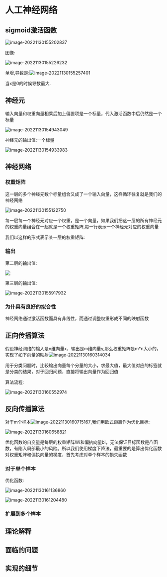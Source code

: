 # 人工神经网络

## sigmoid激活函数

![image-20221130155202837](https://raw.githubusercontent.com/lozijy/image/main/image-20221130155202837.png)

图像:

![image-20221130155226232](https://raw.githubusercontent.com/lozijy/image/main/image-20221130155226232.png)

单增,导数是:![image-20221130155257401](https://raw.githubusercontent.com/lozijy/image/main/image-20221130155257401.png)

当x是0的时候导数最大.

## 神经元

输入向量和权重向量相乘后加上偏置项是一个标量，代入激活函数中后仍然是一个标量

![image-20221130154943049](https://raw.githubusercontent.com/lozijy/image/main/image-20221130154943049.png)

神经元的输出值:一个标量

![image-20221130154933983](https://raw.githubusercontent.com/lozijy/image/main/image-20221130154933983.png)

## 神经网络

### 权重矩阵

这一层的多个神经元数个标量组合又成了一个输入向量，这样循环往复就是我们的神经网络

![image-20221130155122750](https://raw.githubusercontent.com/lozijy/image/main/image-20221130155122750.png)

每一层每一个神经元对应一个权重，是一个向量，如果我们把这一层的所有神经元的权重向量组合在一起就是一个权重矩阵,每一行表示一个神经元对应的权重向量

我们以这样的形式表示某一层的权重矩阵:



### 输出

第二层的输出值:

![](https://raw.githubusercontent.com/lozijy/image/main/image-20221130155849947.png)

第三层的输出值:

![image-20221130155917932](https://raw.githubusercontent.com/lozijy/image/main/image-20221130155917932.png)

### 为什具有良好的拟合性

神经网络通过激活函数而具有非线性，而通过调整权重形成不同的映射函数



## 正向传播算法

假设神经网络的输入是n维向量x，输出是m维向量y,那么权重矩阵是m*n大小的，实现了如下向量的映射![image-20221130160314034](https://raw.githubusercontent.com/lozijy/image/main/image-20221130160314034.png)

用于分类问题时，比较输出向量每个分量的大小，求最大值，最大值对应的标签就是分类的结果，对于回归问题，直接将输出向量作为回归值

算法流程:

![image-20221130160552974](https://raw.githubusercontent.com/lozijy/image/main/image-20221130160552974.png)

## 反向传播算法

对于m个样本![image-20221130160715167](https://raw.githubusercontent.com/lozijy/image/main/image-20221130160715167.png),我们用欧式距离作为优化目标:

![image-20221130160658821](https://raw.githubusercontent.com/lozijy/image/main/image-20221130160658821.png)



优化函数的自变量是每层的权重矩阵Wi和偏执向量bi，无法保证目标函数是凸函数，有陷入局部最小的风险。所以我们使用梯度下降法，最重要的是算出优化函数对权重矩阵和偏执向量的梯度，首先考虑对单个样本的损失函数

### 对于单个样本

优化函数:

![image-20221130161136860](https://raw.githubusercontent.com/lozijy/image/main/image-20221130161136860.png)

![image-20221130161204480](https://raw.githubusercontent.com/lozijy/image/main/image-20221130161204480.png)

### 扩展到多个样本

## 理论解释

## 面临的问题

## 实现的细节

